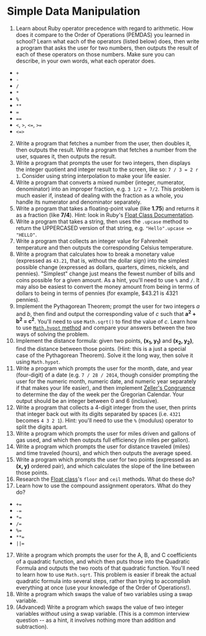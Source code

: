 # Simple Data Manipulation

1. Learn about Ruby operator precedence with regard to arithmetic. How does it
compare to the Order of Operations (PEMDAS) you learned in school? Learn what
each of the operators (listed below) does, then write a program that asks the
user for two numbers, then outputs the result of each of these operators on
those numbers. Make sure you can describe, in your own words, what each
operator does.
  - `+`
  - `-`
  - `/`
  - `*`
  - `%`
  - `**`
  - `=`
  - `==`
  - `<`, `>`, `<=`, `>=`
  - `<=>`
2. Write a program that fetches a number from the user, then doubles it, then
outputs the result. Write a program that fetches a number from the user,
squares it, then outputs the result.
3. Write a program that prompts the user for two integers, then displays the
integer quotient and integer result to the screen, like so: `7 / 3 = 2 r 1`.
Consider using string interpolation to make your life easier.
4. Write a program that converts a mixed number (integer, numerator,
denominator) into an improper fraction, e.g. `3 1/2 = 7/2`. This problem is
much easier if, instead of dealing with the fraction as a whole, you handle its
numerator and denominator separately.
4. Write a program that takes a floating-point value (like **1.75**) and
returns it as a fraction (like **7/4**). Hint: look in Ruby's [Float Class
Documentation](http://www.ruby-doc.org/core-2.1.2/Float.html).
5. Write a program that takes a string, then uses the `.upcase` method to
return the UPPERCASED version of that string, e.g. `"Hello".upcase => "HELLO"`.
6. Write a program that collects an integer value for Fahrenheit temperature
and then outputs the corresponding Celsius temperature.
7. Write a program that calculates how to break a monetary value (expressed as
`43.21`, that is, without the dollar sign) into the simplest possible change
(expressed as dollars, quarters, dimes, nickels, and pennies). "Simplest"
change just means the fewest number of bills and coins possible for a given
amount. As a hint, you'll need to use `%` and `/`. It may also be easiest to
convert the money amount from being in terms of dollars to being in terms of
pennies (for example, $43.21 is 4321 pennies).
8. Implement the Pythagorean Theorem; prompt the user for two integers *a* and
*b*, then find and output the corresponding value of *c* such that
**a<sup>2</sup> + b<sup>2</sup> = c<sup>2</sup>**. You'll need to use
`Math.sqrt()` to find the value of *c*. Learn how to use [`Math.hypot`
method](http://www.ruby-doc.org/core-2.1.2/Math.html#method-c-hypot) and
compare your answers between the two ways of solving the problem.
9. Implement the distance formula: given two points, **(x<sub>1</sub>,
y<sub>1</sub>)** and **(x<sub>2</sub>, y<sub>2</sub>)**, find the distance
between those points. (Hint: this is a just a special case of the Pythagorean
Theorem). Solve it the long way, then solve it using `Math.hypot`.
10. Write a program which prompts the user for the month, date, and year
(four-digit) of a date (e.g. `7 / 28 / 2014`, though consider prompting the
user for the numeric month, numeric date, and numeric year separately if that
makes your life easier), and then implement [Zeller's
Congruence](http://en.wikipedia.org/wiki/Zeller%27s_congruence) to determine
the day of the week per the Gregorian Calendar. Your output should be an
integer between 0 and 6 (inclusive).
11. Write a program that collects a 4-digit integer from the user, then prints
that integer back out with its digits separated by spaces (i.e. `4321` becomes
`4 3 2 1`). Hint: you'll need to use the `%` (modulus) operator to split the
digits apart.
12. Write a program which prompts the user for miles driven and gallons of gas
used, and which then outputs full efficiency (in miles per gallon).
13. Write a program which prompts the user for distance traveled (miles) and
time traveled (hours), and which then outputs the average speed.
14. Write a program which prompts the user for two points (expressed as an
**(x, y)** ordered pair), and which calculates the slope of the line between
those points.
15. Research the [Float class](http://www.ruby-doc.org/core-2.1.2/Float.html)'s
`floor` and `ceil` methods. What do these do?
16. Learn how to use the compound assignment operators. What do they do?
  - `+=`
  - `-=`
  - `*=`
  - `/=`
  - `%=`
  - `**=`
  - `||=`
17. Write a program which prompts the user for the A, B, and C coefficients of
a quadratic function, and which then puts those into the Quadratic Formula and
outputs the two roots of that quadratic function. You'll need to learn how to
use `Math.sqrt`. This problem is easier if break the actual quadratic formula
into several steps, rather than trying to accomplish everything at once (use
your knowledge of the Order of Operations!).
18. Write a program which swaps the value of two variables using a swap variable.
19. (Advanced) Write a program which swaps the value of two integer variables
*without* using a swap variable. (This is a common interview question -- as a
hint, it involves nothing more than addition and subtraction).
